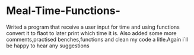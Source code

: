 # Meal-Time-Functions-
Writed a program that receive a user input for time and using  functions convert it to flaot to  later print which time it is.
Also added some more comments,practised benches,functions and clean my code a litle.Again i`ll be happy to hear any suggestions
